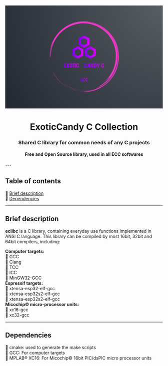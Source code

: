![alt text](media/banner.png)
<h1 align="center">ExoticCandy C Collection</h1>
<h3 align="center">Shared C library for common needs of any C projects</h3>
<h4 align="center">Free and Open Source library, used in all ECC softwares</h4>
---

## Table of contents
🔸 [Brief description](#brief-description) \
🔸 [Dependencies](#dependencies)

---

## Brief description

**eclibc** is a C library, containing everyday use functions implemented in ANSI C language. This library can be compiled by most 16bit, 32bit and 64bit compilers, including:

**Computer targets:**<br />
🔹 GCC<br />
🔹 Clang<br />
🔹 TCC<br />
🔹 ICC<br />
🔹 MinGW32-GCC<br />
**Espressif targets:**<br />
🔸 xtensa-esp32-elf-gcc<br />
🔸 xtensa-esp32s2-elf-gcc<br />
🔸 xtensa-esp32s2-elf-gcc<br />
**Micochip© micro-processor units:**<br />
🔸 xc16-gcc<br />
🔸 xc32-gcc<br />

---

## Dependencies

💠️ cmake: used to generate the make scripts<br />
💠️ GCC: For computer targets<br />
💠️ MPLAB® XC16: For Micochip© 16bit PIC/dsPIC micro processor units<br />
